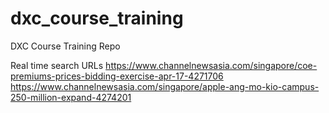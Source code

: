 # dxc_course_training
DXC Course Training Repo

Real time search URLs
https://www.channelnewsasia.com/singapore/coe-premiums-prices-bidding-exercise-apr-17-4271706
https://www.channelnewsasia.com/singapore/apple-ang-mo-kio-campus-250-million-expand-4274201

